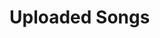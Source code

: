 <!DOCTYPE html>
<html>
<head>
  <title>Uploaded Songs</title>
  <link rel="stylesheet" href="uploadstyles.css">
</head>
<body>
  <h1>Uploaded Songs</h1>

  <ul id="songList"></ul>

  <script>
    // Retrieve the uploaded songs from localStorage
    var uploadedSongs = JSON.parse(localStorage.getItem("uploadedSongs")) || [];

    // Sort the songs in alphabetical order by song name
    uploadedSongs.sort(function(a, b) {
      var songA = a.songName.toLowerCase();
      var songB = b.songName.toLowerCase();
      if (songA < songB) {
        return -1;
      }
      if (songA > songB) {
        return 1;
      }
      return 0;
    });

    // Display the songs in the list
    var songList = document.getElementById("songList");
    for (var i = 0; i < uploadedSongs.length; i++) {
      var song = uploadedSongs[i];

      var li = document.createElement("li");
      var div = document.createElement("div");
      div.className = "song";

      var songName = document.createElement("span");
      songName.className = "song-name";
      songName.textContent = song.songName;

      var artistName = document.createElement("span");
      artistName.textContent = "by " + song.artistName;

      var audio = document.createElement("audio");
      audio.controls = true;
      audio.src = song.mp3File; // Set the source directly

      div.appendChild(songName);
      div.appendChild(artistName);
      li.appendChild(div);
      li.appendChild(audio);

      songList.appendChild(li);
    }
  </script>
</body>
</html>
